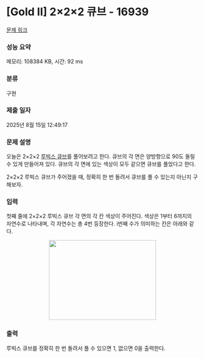 # [Gold II] 2×2×2 큐브 - 16939 

[문제 링크](https://www.acmicpc.net/problem/16939) 

### 성능 요약

메모리: 108384 KB, 시간: 92 ms

### 분류

구현

### 제출 일자

2025년 8월 15일 12:49:17

### 문제 설명

<p>오늘은 2×2×2 <a href="https://en.wikipedia.org/wiki/Rubik's_Cube">루빅스 큐브</a>를 풀어보려고 한다. 큐브의 각 면은 양방향으로 90도 돌릴 수 있게 만들어져 있다. 큐브의 각 면에 있는 색상이 모두 같으면 큐브를 풀었다고 한다.</p>

<p>2×2×2 루빅스 큐브가 주어졌을 때, 정확히 한 번 돌려서 큐브를 풀 수 있는지 아닌지 구해보자.</p>

### 입력 

 <p>첫째 줄에 2×2×2 루빅스 큐브 각 면의 각 칸 색상이 주어진다. 색상은 1부터 6까지의 자연수로 나타내며, 각 자연수는 총 4번 등장한다. i번째 수가 의미하는 칸은 아래와 같다.</p>

<p style="text-align: center;"><img alt="" src="https://upload.acmicpc.net/8742b71d-e834-4901-b71b-aa4a47fc04a3/-/preview/" style="width: 281px; height: 210px;"></p>

### 출력 

 <p>루빅스 큐브를 정확히 한 번 돌려서 풀 수 있으면 1, 없으면 0을 출력한다.</p>

